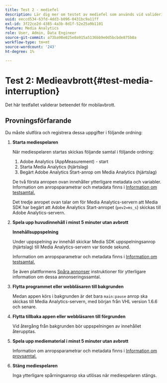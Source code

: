 ```yaml
---
title: Test 2 - mediefel
description: Lär dig mer om testet av mediefel som används vid validering.
uuid: eeccd534-63fd-4dd3-b096-0431bc9a11ff
exl-id: 3f22ce2d-4385-4a3b-8d1f-52e25a9b1101
feature: Media Analytics
role: User, Admin, Data Engineer
source-git-commit: a73ba98e025e0a915a5136bb9e0d5bcbde875b0a
workflow-type: tm+mt
source-wordcount: '243'
ht-degree: 1%

---
```


# Test 2: Medieavbrott{#test-media-interruption}

Det här testfallet validerar beteendet för mobilavbrott.

## Provningsförfarande

Du måste slutföra och registrera dessa uppgifter i följande ordning:

1. **Starta mediespelaren**

   När mediespelaren startas skickas följande samtal i följande ordning:

   1. Adobe Analytics (AppMeasurement) - start
   1. Starta Media Analytics (hjärtslag)
   1. Begärt Adobe Analytics Start-anrop om Media Analytics (hjärtslag)

   De två första anropen ovan innehåller ytterligare metadata och variabler. Information om anropsparametrar och metadata finns i [Information om testsamtal.](/help/legacy/validation/test-call-details.md#start-the-media-player)

   Det tredje anropet ovan talar om för Media Analytics-servern att Media SDK har begärt att Adobe Analytics Start-anropet (`pev2=ms_s`) skickas till Adobe Analytics-servern.

1. **Spela upp huvudinnehåll i minst 5 minuter utan avbrott**

   **Innehållsuppspelning**

   Under uppspelning av innehåll skickar Media SDK uppspelningsanrop (hjärtslag) till Media Analytics-servern var tionde sekund.

   Information om anropsparametrar och metadata finns i [Information om testsamtal.](/help/legacy/validation/test-call-details.md#play-main-content)

   Se även plattformens [Spåra annonser](/help/use-cases/track-ads/track-ads-overview.md) instruktioner för ytterligare information om dessa annonseringssamtal.

1. **Flytta programmet eller webbläsaren till bakgrunden**

   Medan appen körs i bakgrunden är det bara `main:pause` anrop ska skickas till Media Analytics-servern, med början från VHL version 1.6.6 och senare.

1. **Flytta tillbaka appen eller webbläsaren till förgrunden**

   Vid återgång från bakgrunden bör uppspelningen av innehållet återupptas.

1. **Spela upp mediematerial i minst 5 minuter utan avbrott**

   Information om anropsparametrar och metadata finns i [Information om provsamtal.](/help/legacy/validation/test-call-details.md#play-main-content)

1. **Stäng mediespelaren**

   Inga ytterligare spårningsanrop ska utlösas när mediespelaren stängs.
